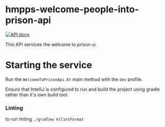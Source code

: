 # hmpps-welcome-people-into-prison-api
[![API docs](https://img.shields.io/badge/API_docs_-view-85EA2D.svg?logo=swagger)](https://welcome-api-dev.prison.service.justice.gov.uk/swagger-ui.html)

This API services the welcome to prison ui.

# Starting the service

Run the `WelcomeToPrisonApi.kt` main method with the `dev` profile.

Ensure that IntelliJ is configured to run and build the project using gradle rather than it's own build tool.

### Linting
 to run linting  ```./gradlew ktlintFormat```



